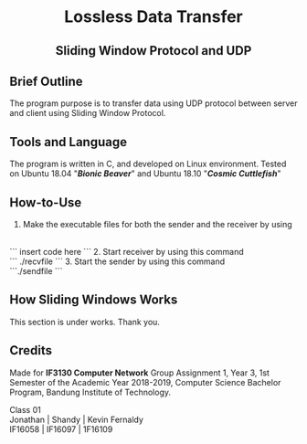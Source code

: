 <center> <h1> Lossless Data Transfer </h1> </center>

<center> <h2> Sliding Window Protocol and UDP</h2> </center>

## Brief Outline
<div style="text-align:justify"> The program purpose is to transfer data using UDP protocol between server and client using Sliding Window Protocol. </div>

## Tools and Language
The program is written in C, and developed on Linux environment. Tested on Ubuntu 18.04 "_**Bionic Beaver**_" and Ubuntu 18.10 "_**Cosmic Cuttlefish**_"

## How-to-Use
1. Make the executable files for both the sender and the receiver by using
<br>
``` insert code here ```
2. Start receiver by using this command
<br>
``` ./recvfile <filename> <windowsize> <buffersize> <port> ```
3. Start the sender by using this command
<br>
```./sendfile <filename> <windowsize> <buffersize> <destination_ip> <destination_port> ```

## How Sliding Windows Works
This section is under works. Thank you.

## Credits
Made for **IF3130 Computer Network** Group Assignment 1, Year 3, 1st Semester of the Academic Year 2018-2019, Computer Science Bachelor Program, Bandung Institute of Technology.

Class 01 <br>
Jonathan | Shandy | Kevin Fernaldy <br>
IF16058 | IF16097 | 1F16109

